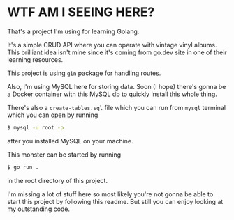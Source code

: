 # WTF AM I SEEING HERE?

That's a project I'm using for learning Golang.

It's a simple CRUD API where you can operate with vintage vinyl albums. This brilliant idea isn't mine since it's coming from go.dev site in one of their learning resources.

This project is using `gin` package for handling routes.

Also, I'm using MySQL here for storing data. Soon (I hope) there's gonna be a Docker container with this MySQL db to quickly install this whole thing.

There's also a `create-tables.sql` file which you can run from `mysql` terminal which you can open by running

```bash
$ mysql -u root -p
```

after you installed MySQL on your machine.

This monster can be started by running

```bash
$ go run .
```

in the root directory of this project.

I'm missing a lot of stuff here so most likely you're not gonna be able to start this project by following this readme. But still you can enjoy looking at my outstanding code.
